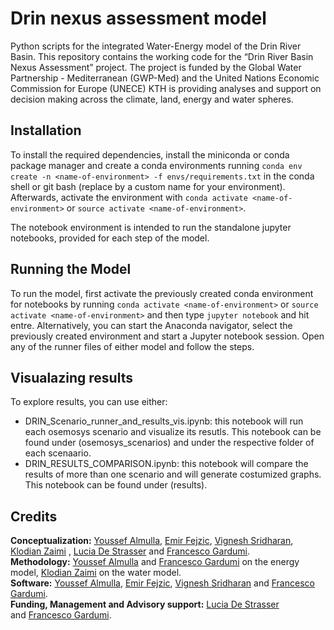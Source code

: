# Drin nexus assessment model

Python scripts for the integrated Water-Energy model of the Drin River Basin. 
This repository contains the working code for the “Drin River Basin Nexus Assessment” project. The project is funded by the Global Water Partnership - Mediterranean (GWP-Med) and the United Nations Economic Commission for Europe (UNECE) KTH is providing analyses and support on decision making across the climate, land, energy and water spheres.


## Installation
To install the required dependencies, install the miniconda or conda package manager and create a conda environments running `conda env create -n <name-of-environment> -f envs/requirements.txt` in the conda shell or git bash (replace <name-of-environment> by a custom name for your environment). Afterwards, activate the environment with `conda activate <name-of-environment>` or `source activate <name-of-environment>`.

The notebook environment is intended to run the standalone jupyter notebooks, provided for each step of the model. 


## Running the Model
To run the model, first activate the previously created conda environment for notebooks by running `conda activate <name-of-environment>` or `source activate <name-of-environment>` and then type `jupyter notebook` and hit entre. Alternatively, you can start the Anaconda navigator, select the previously created environment and start a Jupyter notebook session. Open any of the runner files of either model and follow the steps.



## Visualazing results

To explore results, you can use either:
*  DRIN_Scenario_runner_and_results_vis.ipynb: this notebook will run each osemosys scenario and visualize its resutls. This notebook can be found under (osemosys_scenarios) and under the respective folder of each scenaario. 
*  DRIN_RESULTS_COMPARISON.ipynb: this notebook will compare the results of more than one scenario and will generate costumized graphs. This notebook can be found under (results). 


## Credits

**Conceptualization:** [Youssef Almulla](https://www.kth.se/profile/almulla), [Emir Fejzic](https://www.kth.se/profile/fejzic), [Vignesh Sridharan](https://www.imperial.ac.uk/sustainable-gas-institute/people/staffresearchers/), [Klodian Zaimi](https://www.researchgate.net/profile/Klodian-Zaimi/) , [Lucia De Strasser](https://unece.org/environment-policy/water/contacts/staff-unece-secretariat-servicing-convention/) and [Francesco Gardumi](https://www.kth.se/profile/gardumi). <br />
**Methodology:** [Youssef Almulla](https://www.kth.se/profile/almulla) and [Francesco Gardumi](https://www.kth.se/profile/gardumi) on the energy model, [Klodian Zaimi](https://www.researchgate.net/profile/Klodian-Zaimi/)  on the water model. <br />
**Software:** [Youssef Almulla](https://github.com/JZF07), [Emir Fejzic](https://github.com/EmiFej), [Vignesh Sridharan](https://github.com/vignesh1987) and [Francesco Gardumi](https://github.com/FraGard). <br />
**Funding, Management and Advisory support:** [Lucia De Strasser](https://unece.org/environment-policy/water/contacts/staff-unece-secretariat-servicing-convention/) <br />and [Francesco Gardumi](https://www.kth.se/profile/gardumi). <br />
